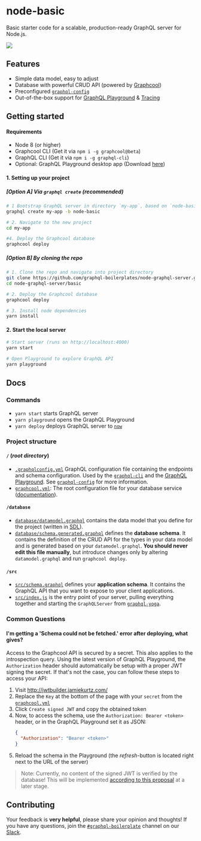 # node-basic

Basic starter code for a scalable, production-ready GraphQL server for Node.js.

![](https://imgur.com/LG6r1q1.png)

## Features

- Simple data model, easy to adjust
- Database with powerful CRUD API (powered by [Graphcool](https://www.graph.cool/))
- Preconfigured [`graphql-config`](https://github.com/graphcool/graphql-config)
- Out-of-the-box support for [GraphQL Playground](https://github.com/graphcool/graphql-playground) & [Tracing](https://github.com/apollographql/apollo-tracing)

## Getting started

#### Requirements

* Node 8 (or higher)
* Graphcool CLI (Get it via `npm i -g graphcool@beta`)
* GraphQL CLI (Get it via `npm i -g graphql-cli`)
* Optional: GraphQL Playground desktop app (Download [here](https://github.com/graphcool/graphql-playground/releases))

#### 1. Setting up your project

##### [Option A] Via `graphql create` (recommended)

```sh
# 1 Bootstrap GraphQL server in directory `my-app`, based on `node-basic` boilerplate
graphql create my-app -b node-basic

# 2. Navigate to the new project
cd my-app

#4. Deploy the Graphcool database
graphcool deploy
```

##### [Option B] By cloning the repo

```sh
# 1. Clone the repo and navigate into project directory
git clone https://github.com/graphql-boilerplates/node-graphql-server.git
cd node-graphql-server/basic

# 2. Deploy the Graphcool database
graphcool deploy

# 3. Install node dependencies
yarn install
```

#### 2. Start the local server

```sh
# Start server (runs on http://localhost:4000)
yarn start

# Open Playground to explore GraphQL API
yarn playground
```

## Docs

### Commands

* `yarn start` starts GraphQL server
* `yarn playground` opens the GraphQL Playground
* `yarn deploy` deploys GraphQL server to [`now`](https://now.sh)

### Project structure

#### `/` (_root directory_)

- [`.graphqlconfig.yml`](./.graphqlconfig.yml) GraphQL configuration file containing the endpoints and schema configuration. Used by the [`graphql-cli`](https://github.com/graphcool/graphql-cli) and the [GraphQL Playground](https://github.com/graphcool/graphql-playground). See [`graphql-config`](https://github.com/graphcool/graphql-config) for more information.
- [`graphcool.yml`](./graphcool.yml): The root configuration file for your database service ([documentation](https://www.graph.cool/docs/1.0/reference/graphcool.yml/overview-and-example-foatho8aip)).

#### `/database`

- [`database/datamodel.graphql`](./database/datamodel.graphql) contains the data model that you define for the project (written in [SDL](https://blog.graph.cool/graphql-sdl-schema-definition-language-6755bcb9ce51)).
- [`database/schema.generated.graphql`](./database/schema.generated.graphql) defines the **database schema**. It contains the definition of the CRUD API for the types in your data model and is generated based on your `datamodel.graphql`. **You should never edit this file manually**, but introduce changes only by altering `datamodel.graphql` and run `graphcool deploy`.

#### `/src`

- [`src/schema.graphql`](src/schema.graphql) defines your **application schema**. It contains the GraphQL API that you want to expose to your client applications.
- [`src/index.js`](src/index.js) is the entry point of your server, pulling everything together and starting the `GraphQLServer` from [`graphql-yoga`](https://github.com/graphcool/graphql-yoga).

### Common Questions

#### I'm getting a 'Schema could not be fetched.' error after deploying, what gives?

Access to the Graphcool API is secured by a secret. This also applies to the introspection query. Using the latest version of GraphQL Playground, the `Authorization` header should automatically be setup with a proper JWT signing the secret. If that's not the case, you can follow these steps to access your API:

1. Visit http://jwtbuilder.jamiekurtz.com/
1. Replace the `Key` at the bottom of the page with your `secret` from the [`graphcool.yml`](./graphcool.yml#L5)
1. Click `Create signed JWT` and copy the obtained token
1. Now, to access the schema, use the `Authorization: Bearer <token>` header, or in the GraphQL Playground set it as JSON:
    ```json
    {
      "Authorization": "Bearer <token>"
    }
    ```
1. Reload the schema in the Playground (the _refresh_-button is located right next to the URL of the server)

> Note: Currently, no content of the signed JWT is verified by the database! This will be implemented [according to this proposal](https://github.com/graphcool/framework/issues/1365) at a later stage.

## Contributing

Your feedback is **very helpful**, please share your opinion and thoughts! If you have any questions, join the [`#graphql-boilerplate`](https://graphcool.slack.com/messages/graphql-boilerplate) channel on our [Slack](https://graphcool.slack.com/).
